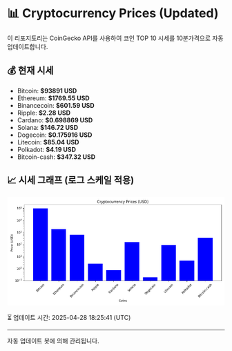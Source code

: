 
# 📊 Cryptocurrency Prices (Updated)

이 리포지토리는 CoinGecko API를 사용하여 코인 TOP 10 시세를 10분가격으로 자동 업데이트합니다.

## 💰 현재 시세
- Bitcoin: **$93891 USD**
- Ethereum: **$1769.55 USD**
- Binancecoin: **$601.59 USD**
- Ripple: **$2.28 USD**
- Cardano: **$0.698869 USD**
- Solana: **$146.72 USD**
- Dogecoin: **$0.175916 USD**
- Litecoin: **$85.04 USD**
- Polkadot: **$4.19 USD**
- Bitcoin-cash: **$347.32 USD**

## 📈 시세 그래프 (로그 스케일 적용)
![Crypto Prices](crypto_prices.png)

⏳ 업데이트 시간: 2025-04-28 18:25:41 (UTC)

---
자동 업데이트 봇에 의해 관리됩니다.
